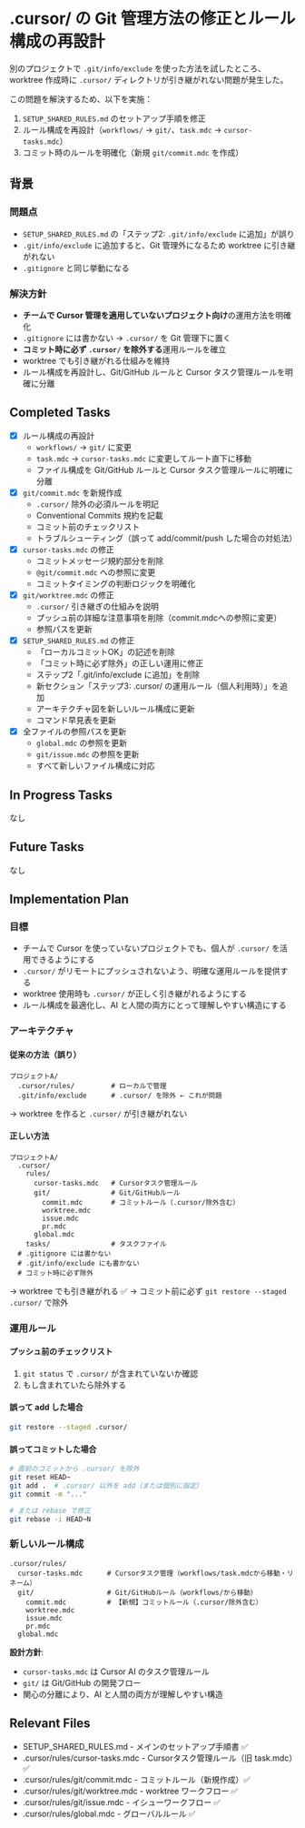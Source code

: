 # .cursor/ の Git 管理方法の修正とルール構成の再設計

別のプロジェクトで `.git/info/exclude` を使った方法を試したところ、worktree 作成時に `.cursor/` ディレクトリが引き継がれない問題が発生した。

この問題を解決するため、以下を実施：
1. `SETUP_SHARED_RULES.md` のセットアップ手順を修正
2. ルール構成を再設計（`workflows/` → `git/`、`task.mdc` → `cursor-tasks.mdc`）
3. コミット時のルールを明確化（新規 `git/commit.mdc` を作成）

## 背景

### 問題点
- `SETUP_SHARED_RULES.md` の「ステップ2: `.git/info/exclude` に追加」が誤り
- `.git/info/exclude` に追加すると、Git 管理外になるため worktree に引き継がれない
- `.gitignore` と同じ挙動になる

### 解決方針
- **チームで Cursor 管理を適用していないプロジェクト向け**の運用方法を明確化
- `.gitignore` には書かない → `.cursor/` を Git 管理下に置く
- **コミット時に必ず `.cursor/` を除外する**運用ルールを確立
- worktree でも引き継がれる仕組みを維持
- ルール構成を再設計し、Git/GitHub ルールと Cursor タスク管理ルールを明確に分離

## Completed Tasks

- [x] ルール構成の再設計
  - `workflows/` → `git/` に変更
  - `task.mdc` → `cursor-tasks.mdc` に変更してルート直下に移動
  - ファイル構成を Git/GitHub ルールと Cursor タスク管理ルールに明確に分離
- [x] `git/commit.mdc` を新規作成
  - `.cursor/` 除外の必須ルールを明記
  - Conventional Commits 規約を記載
  - コミット前のチェックリスト
  - トラブルシューティング（誤って add/commit/push した場合の対処法）
- [x] `cursor-tasks.mdc` の修正
  - コミットメッセージ規約部分を削除
  - `@git/commit.mdc` への参照に変更
  - コミットタイミングの判断ロジックを明確化
- [x] `git/worktree.mdc` の修正
  - `.cursor/` 引き継ぎの仕組みを説明
  - プッシュ前の詳細な注意事項を削除（commit.mdcへの参照に変更）
  - 参照パスを更新
- [x] `SETUP_SHARED_RULES.md` の修正
  - 「ローカルコミットOK」の記述を削除
  - 「コミット時に必ず除外」の正しい運用に修正
  - ステップ2「.git/info/exclude に追加」を削除
  - 新セクション「ステップ3: .cursor/ の運用ルール（個人利用時）」を追加
  - アーキテクチャ図を新しいルール構成に更新
  - コマンド早見表を更新
- [x] 全ファイルの参照パスを更新
  - `global.mdc` の参照を更新
  - `git/issue.mdc` の参照を更新
  - すべて新しいファイル構成に対応

## In Progress Tasks

なし

## Future Tasks

なし

## Implementation Plan

### 目標
- チームで Cursor を使っていないプロジェクトでも、個人が `.cursor/` を活用できるようにする
- `.cursor/` がリモートにプッシュされないよう、明確な運用ルールを提供する
- worktree 使用時も `.cursor/` が正しく引き継がれるようにする
- ルール構成を最適化し、AI と人間の両方にとって理解しやすい構造にする

### アーキテクチャ

#### 従来の方法（誤り）
```
プロジェクトA/
  .cursor/rules/         # ローカルで管理
  .git/info/exclude      # .cursor/ を除外 ← これが問題
```
→ worktree を作ると `.cursor/` が引き継がれない

#### 正しい方法
```
プロジェクトA/
  .cursor/
    rules/
      cursor-tasks.mdc   # Cursorタスク管理ルール
      git/               # Git/GitHubルール
        commit.mdc       # コミットルール（.cursor/除外含む）
        worktree.mdc
        issue.mdc
        pr.mdc
      global.mdc
    tasks/               # タスクファイル
  # .gitignore には書かない
  # .git/info/exclude にも書かない
  # コミット時に必ず除外
```
→ worktree でも引き継がれる ✅
→ コミット前に必ず `git restore --staged .cursor/` で除外

### 運用ルール

#### プッシュ前のチェックリスト
1. `git status` で `.cursor/` が含まれていないか確認
2. もし含まれていたら除外する

#### 誤って add した場合
```bash
git restore --staged .cursor/
```

#### 誤ってコミットした場合
```bash
# 直前のコミットから .cursor/ を除外
git reset HEAD~
git add .  # .cursor/ 以外を add（または個別に指定）
git commit -m "..."

# または rebase で修正
git rebase -i HEAD~N
```

### 新しいルール構成

```
.cursor/rules/
  cursor-tasks.mdc      # Cursorタスク管理（workflows/task.mdcから移動・リネーム）
  git/                  # Git/GitHubルール（workflows/から移動）
    commit.mdc          # 【新規】コミットルール（.cursor/除外含む）
    worktree.mdc
    issue.mdc
    pr.mdc
  global.mdc
```

**設計方針**:
- `cursor-tasks.mdc` は Cursor AI のタスク管理ルール
- `git/` は Git/GitHub の開発フロー
- 関心の分離により、AI と人間の両方が理解しやすい構造

## Relevant Files

- SETUP_SHARED_RULES.md - メインのセットアップ手順書 ✅
- .cursor/rules/cursor-tasks.mdc - Cursorタスク管理ルール（旧 task.mdc）✅
- .cursor/rules/git/commit.mdc - コミットルール（新規作成）✅
- .cursor/rules/git/worktree.mdc - worktree ワークフロー ✅
- .cursor/rules/git/issue.mdc - イシューワークフロー ✅
- .cursor/rules/global.mdc - グローバルルール ✅


